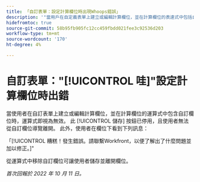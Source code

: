 ```yaml
---
title: 「自訂表單：設定計算欄位時出現Whoops錯誤」
description: '"當用戶在自定義表單上建立或編輯計算欄位，並在計算欄位的表達式中包括自定義欄位時，該表達式被視為無效。 「儲存」按鈕已停用，且使用者無法從自訂欄位導覽離開。 此外，使用者會在欄位下看到Whoops訊息。」'
hidefromtoc: true
source-git-commit: 58b95fb905fc12cc459fbdd021fee3c92536d203
workflow-type: tm+mt
source-wordcount: '170'
ht-degree: 4%

---
```



# 自訂表單：&quot;[!UICONTROL 哇]&quot;設定計算欄位時出錯

當使用者在自訂表單上建立或編輯計算欄位，並在計算欄位的運算式中包含自訂欄位時，運算式即視為無效。 此 [!UICONTROL 儲存] 按鈕已停用，且使用者無法從自訂欄位導覽離開。 此外，使用者在欄位下看到下列訊息：

「[!UICONTROL 糟糕！發生錯誤。請聯繫Workfront，以便了解出了什麼問題並加以修正。]&quot;

從運算式中移除自訂欄位可讓使用者儲存並離開欄位。

_首次回報於 2022 年 10 月 11 日。_

